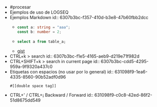 - #procesar
- Ejemplos de uso de LOGSEQ
- Ejemplos Markdown
  id:: 6307b3bc-f357-410d-b3e8-47b60fbb2dcc
	- ```TypeScript
	  const a: string = "aaa";
	  const b: number = 2;
	  ```
	- ```SQL
	  select a from table_a;
	  ```
	- [gist](https://gist.github.com/malkab)
- CTRL+k > search
  id:: 6307b3bc-f1e5-4165-aeb9-d219e71f982d
- CTRL+SHIFT+k > search in current page
  id:: 6307b3bc-cdd5-4295-959a-9f9320a437c0
- Etiquetas con espacios (no usar por lo general)
  id:: 631098f9-1ea6-4335-8560-90b52adf0d96
  ```text
  #[[double space tag]]
  ```
- CTRL+' / CTRL+¡ Backward / Forward
  id:: 631098f9-c0c8-42ed-86f2-51d8675dd549